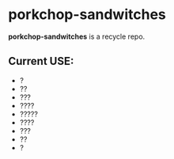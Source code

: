 # porkchop-sandwitches


**porkchop-sandwitches** is a recycle repo. 



Current USE:
-------------
+ ?
+ ??
+ ???
+ ????
+ ?????
+ ????
+ ???
+ ??
+ ?



